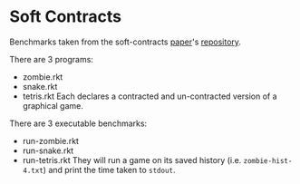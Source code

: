 Soft Contracts
===

Benchmarks taken from the soft-contracts [paper](http://arxiv.org/pdf/1307.6239.pdf)'s [repository](https://github.com/philnguyen/soft-contract).

There are 3 programs:
  - zombie.rkt
  - snake.rkt
  - tetris.rkt
Each declares a contracted and un-contracted version of a graphical game.

There are 3 executable benchmarks:
  - run-zombie.rkt
  - run-snake.rkt
  - run-tetris.rkt
They will run a game on its saved history (i.e. `zombie-hist-4.txt`) and print the time taken to `stdout`.
